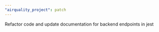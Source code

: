 ```yaml
---
"airquality_project": patch
---
```


Refactor code and update documentation for backend endpoints in jest
